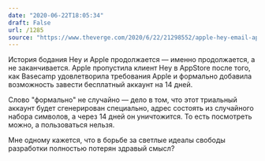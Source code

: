 ```yaml
---
date: "2020-06-22T18:05:34"
draft: False
url: /1285
source: "https://www.theverge.com/2020/6/22/21298552/apple-hey-email-app-approval-rules-basecamp-launch?scrolla=5eb6d68b7fedc32c19ef33b4"
---
```


История бодания Hey и Apple продолжается — именно продолжается, а не заканчивается. Apple пропустила клиент Hey в AppStore после того, как Basecamp удовлетворила требования Apple и формально добавила возможность завести бесплатный аккаунт на 14 дней.

Слово "формально" не случайно — дело в том, что этот триальный аккаунт будет сгенерирован специально, адрес состоять из случайного набора символов, а через 14 дней он уничтожится. То есть посмотреть можно, а пользоваться нельзя.

Мне одному кажется, что в борьбе за светлые идеалы свободы разработки полностью потерян здравый смысл?
